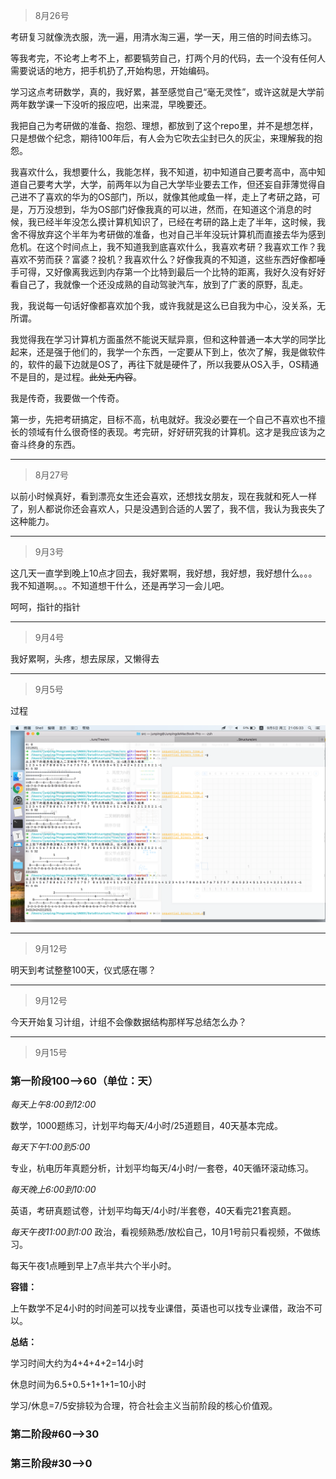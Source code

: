 > 8月26号

考研复习就像洗衣服，洗一遍，用清水淘三遍，学一天，用三倍的时间去练习。

等我考完，不论考上考不上，都要犒劳自己，打两个月的代码，去一个没有任何人需要说话的地方，把手机扔了,开始构思，开始编码。

学习这点考研数学，真的，我好累，甚至感觉自己“毫无灵性”，或许这就是大学前两年数学课一下没听的报应吧，出来混，早晚要还。

我把自己为考研做的准备、抱怨、理想，都放到了这个repo里，并不是想怎样，只是想做个纪念，期待100年后，有人会为它吹去尘封已久的灰尘，来理解我的抱怨。

我喜欢什么，我想要什么，我能怎样，我不知道，初中知道自己要考高中，高中知道自己要考大学，大学，前两年以为自己大学毕业要去工作，但还妄自菲薄觉得自己进不了喜欢的华为的OS部门，所以，就像其他咸鱼一样，走上了考研之路，可是，万万没想到，华为OS部门好像我真的可以进，然而，在知道这个消息的时候，我已经半年没怎么摸计算机知识了，已经在考研的路上走了半年，这时候，我舍不得放弃这个半年为考研做的准备，也对自己半年没玩计算机而直接去华为感到危机。在这个时间点上，我不知道我到底喜欢什么，我喜欢考研？我喜欢工作？我喜欢不劳而获？富婆？投机？我喜欢什么？好像我真的不知道，这些东西好像都唾手可得，又好像离我远到内存第一个比特到最后一个比特的距离，我好久没有好好看自己了，我就像一个还没成熟的自动驾驶汽车，放到了广袤的原野，乱走。

我，我说每一句话好像都喜欢加个我，或许我就是这么已自我为中心，没关系，无所谓。

我觉得我在学习计算机方面虽然不能说天赋异禀，但和这种普通一本大学的同学比起来，还是强于他们的，我学一个东西，一定要从下到上，依次了解，我是做软件的，软件的最下边就是OS了，再往下就是硬件了，所以我要从OS入手，OS精通不是目的，是过程。~~此处无内容~~。

我是传奇，我要做一个传奇。

第一步，先把考研搞定，目标不高，杭电就好。我没必要在一个自己不喜欢也不擅长的领域有什么很奇怪的表现。考完研，好好研究我的计算机。这才是我应该为之奋斗终身的东西。



----------

> 8月27号

以前小时候真好，看到漂亮女生还会喜欢，还想找女朋友，现在我就和死人一样了，别人都说你还会喜欢人，只是没遇到合适的人罢了，我不信，我认为我丧失了这种能力。



-------

> 9月3号

这几天一直学到晚上10点才回去，我好累啊，我好想，我好想，我好想什么。。。我不知道啊。。。不知道想干什么，还是再学习一会儿吧。

呵呵，指针的指针



---------

> 9月4号

我好累啊，头疼，想去尿尿，又懒得去



---------

> 9月5号

过程

![image-20180905210609214](./assets/image-20180905210609214.png)



--------


> 9月12号

明天到考试整整100天，仪式感在哪？



--------

> 9月12号

今天开始复习计组，计组不会像数据结构那样写总结怎么办？



--------

> 9月15号

### 第一阶段100-->60（单位：天）



*每天上午8:00到12:00*

数学，1000题练习，计划平均每天/4小时/25道题目，40天基本完成。



*每天下午1:00到5:00*

专业，杭电历年真题分析，计划平均每天/4小时/一套卷，40天循环滚动练习。



*每天晚上6:00到10:00*

英语，考研真题试卷，计划平均每天/4小时/半套卷，40天看完21套真题。



*每天午夜11:00到1:00*
政治，看视频熟悉/放松自己，10月1号前只看视频，不做练习。



每天午夜1点睡到早上7点半共六个半小时。



**容错：** 

上午数学不足4小时的时间差可以找专业课借，英语也可以找专业课借，政治不可以。

**总结：** 

学习时间大约为4+4+4+2=14小时

休息时间为6.5+0.5+1+1+1=10小时

学习/休息=7/5安排较为合理，符合社会主义当前阶段的核心价值观。



### 第二阶段#60-->30



### 第三阶段#30-->0
